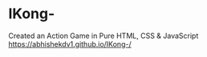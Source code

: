 # IKong-
Created an Action Game in Pure HTML, CSS &amp; JavaScript 
https://abhishekdv1.github.io/IKong-/
